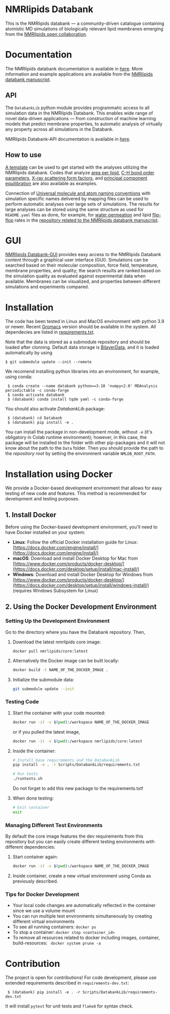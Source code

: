 # NMRlipids Databank 

This is the NMRlipids databank &mdash; a community-driven catalogue containing atomistic MD simulations of biologically relevant lipid membranes emerging from the [NMRlipids open collaboration](http://nmrlipids.blogspot.com/2021/03/second-online-meeting-on-nmrlipids.html). 


# Documentation

The NMRlipids databank documentation is available in [here](https://nmrlipids.github.io/index.html). 
More information and example applications are available from the [NMRlipids databank manuscript](https://doi.org/10.1038/s41467-024-45189-z).

## API

The `DatabankLib` python module provides programmatic access to all simulation data in the NMRlipids Databank. This enables wide range of novel data-driven applications &mdash; from construction of machine learning models that predict membrane properties, to automatic analysis of virtually any property across all simulations in the Databank. 

NMRlipids Databank-API documentation is available in [here](https://nmrlipids.github.io/databankLibrary.html).

## How to use 

[A template](https://github.com/NMRLipids/databank-template/blob/main/scripts/template.ipynb) can be used to get started with the analyses utilizing the NMRlipids databank. Codes that analyze [area per lipid](https://github.com/NMRLipids/Databank/blob/main/Scripts/AnalyzeDatabank/calcAPL.py), [C-H bond order parameters](https://github.com/NMRLipids/Databank/blob/main/Scripts/AnalyzeDatabank/calcOrderParameters.py), [X-ray scattering form factors](https://github.com/NMRLipids/Databank/blob/main/Scripts/AnalyzeDatabank/calc_FormFactors.py), and [principal component equilibration](https://github.com/NMRLipids/Databank/blob/main/Scripts/AnalyzeDatabank/NMRPCA_timerelax.py) are also available as examples. 

Connection of [Universal molecule and atom naming conventions](https://nmrlipids.github.io/moleculesAndMapping.html) with simulation specific names delivered by mapping files can be used to perform automatic analyses over large sets of simulations. The results for large analyses can be stored using the same structure as used for `README.yaml` files as done, for example, for [water permeation](https://github.com/NMRLipids/DataBankManuscript/tree/main/Data/MD-PERMEATION) and lipid [flip-flop](https://github.com/NMRLipids/DataBankManuscript/tree/main/Data/Flipflops) rates in the [repository related to the NMRlipids databank manuscript](https://github.com/NMRLipids/DataBankManuscript).


# GUI

[NMRlipids Databank-GUI](https://databank.nmrlipids.fi/) provides easy access to the NMRlipids Databank content
through a graphical user interface (GUI). 
Simulations can be searched based on their molecular composition, force field,
temperature, membrane properties, and quality; the search results are ranked based on the simulation quality as evaluated
against experimental data when available. Membranes can be visualized, and properties between different simulations and
experiments compared.


# Installation

The code has been tested in Linux and MacOS environment with python 3.9 or newer. Recent [Gromacs](https://manual.gromacs.org/current/install-guide/index.html) version should be available in the system. All dependecies are listed in [requirements.txt](Scripts/DatabankLib/requirements.txt).

Note that the data is stored as a submodule repository and should be loaded after clonning. Default data storage is [BilayerData](https://github.com/NMRLipids/BilayerData), and it is loaded automatically by using
```
$ git submodule update --init --remote
```

We recomend installing python libraries into an environment, for example, using conda:

```
 $ conda create --name databank python==3.10 'numpy<2.0' MDAnalysis periodictable -c conda-forge
 $ conda activate databank
 $ (databank) conda install tqdm yaml -c conda-forge
```

You should also activate *DatabankLib* package:

```
 $ (databank) cd Databank
 $ (databank) pip install -e .
```

You can install the package in non-development mode, without `-e` (it's obligatory in Colab runtime environment); however, in this case, the package will be installed to the folder with other pip-packages and it will not know about the path to the `Data` folder. Then you should provide the path to the *repository root* by setting the environment variable `NMLDB_ROOT_PATH`.

# Installation using Docker

We provide a Docker-based development environment that allows for easy testing of new code and features. This method is recommended for development and testing purposes.

## 1. Install Docker

Before using the Docker-based development environment, you'll need to have Docker installed on your system:

- **Linux**: Follow the official Docker installation guide for Linux: [https://docs.docker.com/engine/install/](https://docs.docker.com/engine/install/)
- **macOS**: Download and install Docker Desktop for Mac from [https://www.docker.com/products/docker-desktop/](https://docs.docker.com/desktop/setup/install/mac-install/)
- **Windows**: Download and install Docker Desktop for Windows from [https://www.docker.com/products/docker-desktop/](https://docs.docker.com/desktop/setup/install/windows-install/) (requires Windows Subsystem for Linux)

## 2. Using the Docker Development Environment

### Setting Up the Development Environment
Go to the directory where you have the Databank repository. Then, 

1. Download the latest nmrlipids core image:
   ```
   docker pull nmrlipids/core:latest
   ```

2. Alternatively the Docker image can be built locally:
   ```bash
   docker build -t NAME_OF_THE_DOCKER_IMAGE .
   ```


2. Initialize the submodule data:
   ```bash
   git submodule update --init
   ```

### Testing Code

1. Start the container with your code mounted:
   ```bash
   docker run -it -v $(pwd):/workspace NAME_OF_THE_DOCKER_IMAGE
   ```
   or
   if you pulled the latest image,
   ```bash
   docker run -it -v $(pwd):/workspace nmrlipids/core:latest
   ```

2. Inside the container:
   ```bash
   # Install base requirements and the DatabankLib
   pip install -e . -r Scripts/DatabankLib/requirements.txt
   
   # Run tests
   ./runtests.sh
   ```
   Do not forget to add this new package to the requirements.txt! 

3. When done testing:
   ```bash
   # Exit container
   exit
   ```

### Managing Different Test Environments

By default the core image features the dev requirements from this repository but you can easily create different testing environments with different dependencies:

1. Start container again:
   ```bash
   docker run -it -v $(pwd):/workspace NAME_OF_THE_DOCKER_IMAGE
   ```

2. Inside container, create a new virtual environment using Conda as previously described. 

### Tips for Docker Development

- Your local code changes are automatically reflected in the container since we use a volume mount
- You can run multiple test environments simultaneously by creating different virtual environments
- To see all running containers: `docker ps`
- To stop a container: `docker stop <container_id>`
- To remove all resources related to docker including images, container, build-resources: ` docker system prune -a`

# Contribution

The project is open for contributions! 
For code development, please use extended requirements described in `requirements-dev.txt`:
```
 $ (databank) pip install -e . -r Scripts/DatabankLib/requirements-dev.txt
```
It will install `pytest` for unit tests and `flake8` for syntax check.
